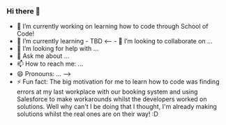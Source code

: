 ### Hi there 👋

<!--
**Darren-p-b/Darren-p-b** is a ✨ _special_ ✨ repository because its `README.md` (this file) appears on your GitHub profile.

Here are some ideas to get you started:

- 🔭 I’m currently working on ...
- 🌱 I’m currently learning ...
- 👯 I’m looking to collaborate on ...
- 🤔 I’m looking for help with ...
- 💬 Ask me about ...
- 📫 How to reach me: ...
- 😄 Pronouns: ...
- ⚡ Fun fact: ...
-->

- 🔭 I’m currently working on learning how to code through School of Code!
- 🌱 I’m currently learning - TBD
<-- - 👯 I’m looking to collaborate on ...
- 🤔 I’m looking for help with ...
- 💬 Ask me about ...
- 📫 How to reach me: ...
- 😄 Pronouns: ... -->
- ⚡ Fun fact: The big motivation for me to learn how to code was finding errors at my last workplace with our booking system and using Salesforce to make workarounds whilst the developers worked on solutions. Well why can't I be doing that I thought, I'm already making solutions whilst the real ones are on their way! :D 
